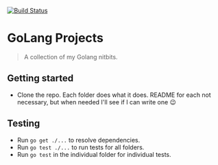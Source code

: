 [![Build Status](https://travis-ci.org/musale/going-somewhere.svg?branch=master)](https://travis-ci.org/musale/going-somewhere)

# GoLang Projects

> A collection of my Golang nitbits.

## Getting started

* Clone the repo. Each folder does what it does. README for each not necessary, but when needed I'll see if I can write one :wink:

## Testing

* Run `go get ./...` to resolve dependencies.
* Run `go test ./...` to run tests for all folders.
* Run `go test` in the individual folder for individual tests.
